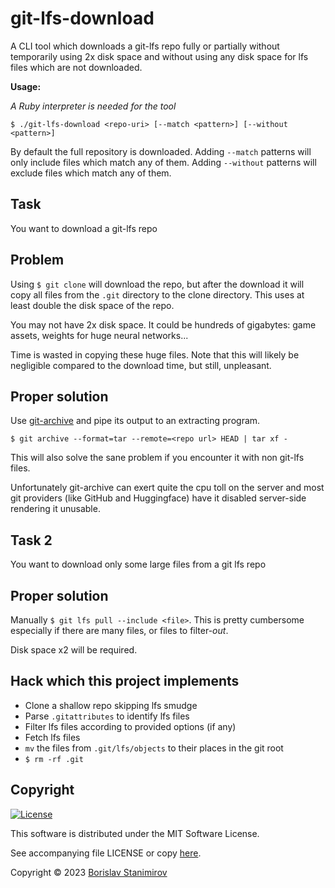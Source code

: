 # git-lfs-download

A CLI tool which downloads a git-lfs repo fully or partially without temporarily using 2x disk space and without using any disk space for lfs files which are not downloaded.

**Usage:**

*A Ruby interpreter is needed for the tool*

`$ ./git-lfs-download <repo-uri> [--match <pattern>] [--without <pattern>]`

By default the full repository is downloaded. Adding `--match` patterns will only include files which match any of them. Adding `--without` patterns will exclude files which match any of them.

## Task

You want to download a git-lfs repo

## Problem

Using `$ git clone` will download the repo, but after the download it will copy all files from the `.git` directory to the clone directory. This uses at least double the disk space of the repo.

You may not have 2x disk space. It could be hundreds of gigabytes: game assets, weights for huge neural networks...

Time is wasted in copying these huge files. Note that this will likely be negligible compared to the download time, but still, unpleasant.

## Proper solution

Use [git-archive](https://git-scm.com/docs/git-archive) and pipe its output to an extracting program.

`$ git archive --format=tar --remote=<repo url> HEAD | tar xf -`

This will also solve the sane problem if you encounter it with non git-lfs files.

Unfortunately git-archive can exert quite the cpu toll on the server and most git providers (like GitHub and Huggingface) have it disabled server-side rendering it unusable.

## Task 2

You want to download only some large files from a git lfs repo

## Proper solution

Manually `$ git lfs pull --include <file>`. This is pretty cumbersome especially if there are many files, or files to filter-*out*.

Disk space x2 will be required.

## Hack which this project implements

* Clone a shallow repo skipping lfs smudge
* Parse `.gitattributes` to identify lfs files
* Filter lfs files according to provided options (if any)
* Fetch lfs files
* `mv` the files from `.git/lfs/objects` to their places in the git root
* `$ rm -rf .git`

## Copyright

[![License](https://img.shields.io/badge/license-MIT-blue.svg)](https://opensource.org/licenses/MIT)

This software is distributed under the MIT Software License.

See accompanying file LICENSE or copy [here](https://opensource.org/licenses/MIT).

Copyright &copy; 2023 [Borislav Stanimirov](http://github.com/iboB)
